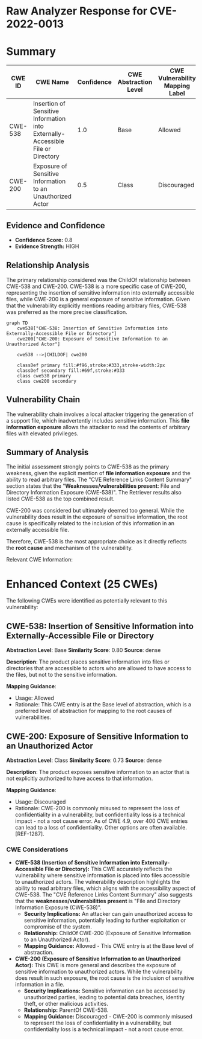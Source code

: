 # Raw Analyzer Response for CVE-2022-0013

# Summary
| CWE ID | CWE Name | Confidence | CWE Abstraction Level | CWE Vulnerability Mapping Label | CWE-Vulnerability Mapping Notes |
|---|---|---|---|---|---|
| CWE-538 | Insertion of Sensitive Information into Externally-Accessible File or Directory | 1.0 | Base | Allowed | Primary CWE |
| CWE-200 | Exposure of Sensitive Information to an Unauthorized Actor | 0.5 | Class | Discouraged | Secondary Candidate |

## Evidence and Confidence

*   **Confidence Score:** 0.8
*   **Evidence Strength:** HIGH

## Relationship Analysis
The primary relationship considered was the ChildOf relationship between CWE-538 and CWE-200. CWE-538 is a more specific case of CWE-200, representing the insertion of sensitive information into externally accessible files, while CWE-200 is a general exposure of sensitive information. Given that the vulnerability explicitly mentions reading arbitrary files, CWE-538 was preferred as the more precise classification.

```mermaid
graph TD
    cwe538["CWE-538: Insertion of Sensitive Information into Externally-Accessible File or Directory"]
    cwe200["CWE-200: Exposure of Sensitive Information to an Unauthorized Actor"]

    cwe538 -->|CHILDOF| cwe200

    classDef primary fill:#f96,stroke:#333,stroke-width:2px
    classDef secondary fill:#69f,stroke:#333
    class cwe538 primary
    class cwe200 secondary
```

## Vulnerability Chain
The vulnerability chain involves a local attacker triggering the generation of a support file, which inadvertently includes sensitive information. This **file information exposure** allows the attacker to read the contents of arbitrary files with elevated privileges.

## Summary of Analysis
The initial assessment strongly points to CWE-538 as the primary weakness, given the explicit mention of **file information exposure** and the ability to read arbitrary files. The "CVE Reference Links Content Summary" section states that the "**Weaknesses/vulnerabilities present**: File and Directory Information Exposure (CWE-538)". The Retriever results also listed CWE-538 as the top combined result.

CWE-200 was considered but ultimately deemed too general. While the vulnerability does result in the exposure of sensitive information, the root cause is specifically related to the inclusion of this information in an externally accessible file.

Therefore, CWE-538 is the most appropriate choice as it directly reflects the **root cause** and mechanism of the vulnerability.

Relevant CWE Information:

# Enhanced Context (25 CWEs)
The following CWEs were identified as potentially relevant to this vulnerability:

## CWE-538: Insertion of Sensitive Information into Externally-Accessible File or Directory
**Abstraction Level**: Base
**Similarity Score**: 0.80
**Source**: dense

**Description**:
The product places sensitive information into files or directories that are accessible to actors who are allowed to have access to the files, but not to the sensitive information.

**Mapping Guidance**:
- Usage: Allowed
- Rationale: This CWE entry is at the Base level of abstraction, which is a preferred level of abstraction for mapping to the root causes of vulnerabilities.

## CWE-200: Exposure of Sensitive Information to an Unauthorized Actor
**Abstraction Level**: Class
**Similarity Score**: 0.73
**Source**: dense

**Description**:
The product exposes sensitive information to an actor that is not explicitly authorized to have access to that information.

**Mapping Guidance**:
- Usage: Discouraged
- Rationale: CWE-200 is commonly misused to represent the loss of confidentiality in a vulnerability, but confidentiality loss is a technical impact - not a root cause error. As of CWE 4.9, over 400 CWE entries can lead to a loss of confidentiality. Other options are often available. [REF-1287].
### CWE Considerations

*   **CWE-538 (Insertion of Sensitive Information into Externally-Accessible File or Directory):** This CWE accurately reflects the vulnerability where sensitive information is placed into files accessible to unauthorized actors. The vulnerability description highlights the ability to read arbitrary files, which aligns with the accessibility aspect of CWE-538. The "CVE Reference Links Content Summary" also suggests that the **weaknesses/vulnerabilities present** is "File and Directory Information Exposure (CWE-538)".
    *   **Security Implications:** An attacker can gain unauthorized access to sensitive information, potentially leading to further exploitation or compromise of the system.
    *   **Relationship:** ChildOf CWE-200 (Exposure of Sensitive Information to an Unauthorized Actor).
    *   **Mapping Guidance:** Allowed - This CWE entry is at the Base level of abstraction.
*   **CWE-200 (Exposure of Sensitive Information to an Unauthorized Actor):** This CWE is more general and describes the exposure of sensitive information to unauthorized actors. While the vulnerability does result in such exposure, the root cause is the inclusion of sensitive information in a file.
    *   **Security Implications:** Sensitive information can be accessed by unauthorized parties, leading to potential data breaches, identity theft, or other malicious activities.
    *   **Relationship:** ParentOf CWE-538.
    *   **Mapping Guidance:** Discouraged - CWE-200 is commonly misused to represent the loss of confidentiality in a vulnerability, but confidentiality loss is a technical impact - not a root cause error.